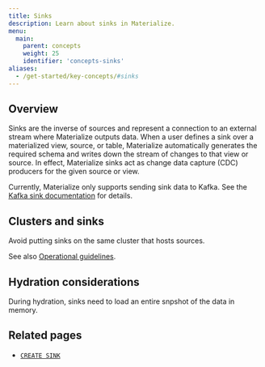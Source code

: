 ```yaml
---
title: Sinks
description: Learn about sinks in Materialize.
menu:
  main:
    parent: concepts
    weight: 25
    identifier: 'concepts-sinks'
aliases:
  - /get-started/key-concepts/#sinks
---
```


## Overview

Sinks are the inverse of sources and represent a connection to an external stream
where Materialize outputs data. When a user defines a sink over a materialized view,
source, or table, Materialize automatically generates the required schema and writes down
the stream of changes to that view or source. In effect, Materialize sinks act as
change data capture (CDC) producers for the given source or view.

Currently, Materialize only supports sending sink data to Kafka. See
the [Kafka sink documentation](/sql/create-sink/kafka) for details.

## Clusters and sinks

Avoid putting sinks on the same cluster that hosts sources.

See also [Operational guidelines](/manage/operational-guidelines/).

## Hydration considerations

During hydration, sinks need to load an entire snpshot of the data in memory.

## Related pages

- [`CREATE SINK`](/sql/create-sink)
